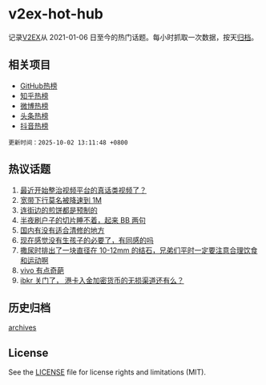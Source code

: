 # v2ex-hot-hub

 记录[V2EX](https://www.v2ex.com/)从 2021-01-06 日至今的热门话题。每小时抓取一次数据，按天[归档](archives)。
 
 ## 相关项目

- [GitHub热榜](https://github.com/lonnyzhang423/github-hot-hub)
- [知乎热榜](https://github.com/lonnyzhang423/zhihu-hot-hub)
- [微博热榜](https://github.com/lonnyzhang423/weibo-hot-hub)
- [头条热榜](https://github.com/lonnyzhang423/toutiao-hot-hub)
- [抖音热榜](https://github.com/lonnyzhang423/douyin-hot-hub)


 `更新时间：2025-10-02 13:11:48 +0800`

## 热议话题

1. [最近开始整治视频平台的真话类视频了？](https://www.v2ex.com/t/1163081)
1. [宽带下行莫名被降速到 1M](https://www.v2ex.com/t/1163070)
1. [连街边的煎饼都是预制的](https://www.v2ex.com/t/1163112)
1. [半夜刷户子的切片睡不着，起来 BB 两句](https://www.v2ex.com/t/1163102)
1. [国内有没有适合清修的地方](https://www.v2ex.com/t/1163111)
1. [现在感觉没有生孩子的必要了，有同感的吗](https://www.v2ex.com/t/1163097)
1. [撒尿时排出了一块直径在 10-12mm 的结石，兄弟们平时一定要注意合理饮食和运动啊](https://www.v2ex.com/t/1163103)
1. [vivo 有点奇葩](https://www.v2ex.com/t/1163075)
1. [ibkr 关门了， 港卡入金加密货币的无损渠道还有么？](https://www.v2ex.com/t/1163052)

## 历史归档

[archives](archives)

## License

See the [LICENSE](LICENSE) file for license rights and limitations (MIT).
